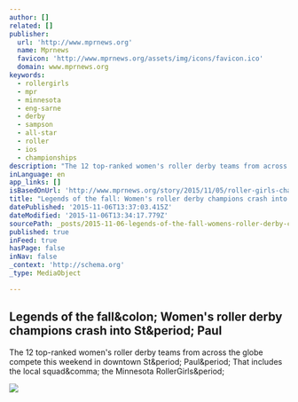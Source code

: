 ```yaml
---
author: []
related: []
publisher:
  url: 'http://www.mprnews.org'
  name: Mprnews
  favicon: 'http://www.mprnews.org/assets/img/icons/favicon.ico'
  domain: www.mprnews.org
keywords:
  - rollergirls
  - mpr
  - minnesota
  - eng-sarne
  - derby
  - sampson
  - all-star
  - roller
  - ios
  - championships
description: "The 12 top-ranked women's roller derby teams from across the globe compete this weekend in downtown St. Paul. That includes the local squad, the Minnesota RollerGirls."
inLanguage: en
app_links: []
isBasedOnUrl: 'http://www.mprnews.org/story/2015/11/05/roller-girls-championship'
title: "Legends of the fall: Women's roller derby champions crash into St. Paul"
datePublished: '2015-11-06T13:37:03.415Z'
dateModified: '2015-11-06T13:34:17.779Z'
sourcePath: _posts/2015-11-06-legends-of-the-fall-womens-roller-derby-champions-crash-in.md
published: true
inFeed: true
hasPage: false
inNav: false
_context: 'http://schema.org'
_type: MediaObject

---
```

<article style=""><h1>Legends of the fall&amp;colon; Women's roller derby champions crash into St&amp;period; Paul</h1><p>The 12 top-ranked women's roller derby teams from across the globe compete this weekend in downtown St&amp;period; Paul&amp;period; That includes the local squad&amp;comma; the Minnesota RollerGirls&amp;period;</p><img src="http://images.publicradio.org/content/2015/11/05/20151105_rollerderby01_53.jpg" /></article>